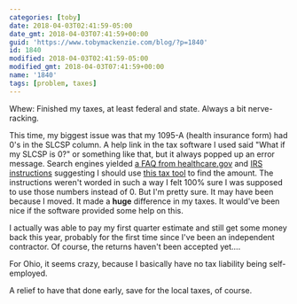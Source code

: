 ```yaml
---
categories: [toby]
date: 2018-04-03T02:41:59-05:00
date_gmt: 2018-04-03T07:41:59+00:00
guid: 'https://www.tobymackenzie.com/blog/?p=1840'
id: 1840
modified: 2018-04-03T02:41:59-05:00
modified_gmt: 2018-04-03T07:41:59+00:00
name: '1840'
tags: [problem, taxes]
---
```


Whew: Finished my taxes, at least federal and state.<!--more-->  Always a bit nerve-racking.

This time, my biggest issue was that my 1095-A (health insurance form) had 0's in the SLCSP column.  A help link in the tax software I used said "What if my SLCSP is 0?" or something like that, but it always popped up an error message.  Search engines yielded [a FAQ from healthcare.gov](https://www.healthcare.gov/tax-form-1095/#slcsp) and [IRS instructions](https://www.irs.gov/instructions/i8962#idm140719955925568) suggesting I should use [this tax tool](https://www.healthcare.gov/tax-tool/) to find the amount.  The instructions weren't worded in such a way I felt 100% sure I was supposed to use those numbers instead of 0.  But I'm pretty sure.  It may have been because I moved.  It made a **huge** difference in my taxes.  It would've been nice if the software provided some help on this.

I actually was able to pay my first quarter estimate and still get some money back this year, probably for the first time since I've been an independent contractor.  Of course, the returns haven't been accepted yet….

For Ohio, it seems crazy, because I basically have no tax liability being self-employed.

A relief to have that done early, save for the local taxes, of course.
